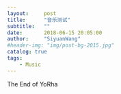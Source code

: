 ```yaml
---
layout:     post
title:      "音乐测试" 
subtitle:   ""
date:       2018-06-15 20:05:00
author:     "SiyuanWang"
#header-img: "img/post-bg-2015.jpg"
catalog: true
tags:
    - Music
---
```

<bgsound src="clowread.github.io/msc/TheEndofYoRHa.mp3" loop=-1> 
The End of YoRha